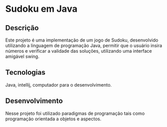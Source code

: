 <h1>Sudoku em Java</h1>
<h2>Descrição</h2>
Este projeto é uma implementação de um jogo de Sudoku,
desenvolvido utilizando a linguagem de programação Java, 
permitir que o usuário insira números e verificar a validade das soluções,
utilizando uma interface amigável swing.
<h2>Tecnologias</h2>
Java, intellij, computador para o desenvolvimento.
<h2>Desenvolvimento </h2>
Nesse projeto foi utilizado paradigmas de programação tais como programação orientada a objetos e aspectos.
